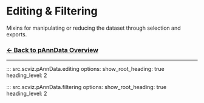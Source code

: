 # Editing & Filtering

Mixins for manipulating or reducing the dataset through selection and exports.

### [← Back to pAnnData Overview](pAnnData.md)

---

::: src.scviz.pAnnData.editing
    options:
      show_root_heading: true
      heading_level: 2


::: src.scviz.pAnnData.filtering
    options:
      show_root_heading: true
      heading_level: 2